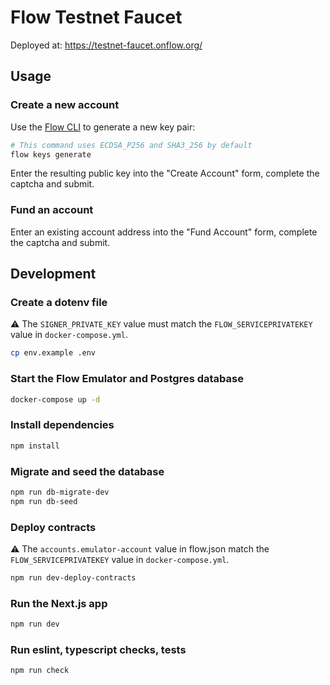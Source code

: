 # Flow Testnet Faucet

Deployed at: https://testnet-faucet.onflow.org/

## Usage

### Create a new account

Use the [Flow CLI](https://docs.onflow.org/flow-cli) to generate a new key pair:

```sh
# This command uses ECDSA_P256 and SHA3_256 by default
flow keys generate
```

Enter the resulting public key into the "Create Account" form, complete the captcha and submit.

### Fund an account

Enter an existing account address into the "Fund Account" form, complete the captcha and submit.

## Development

### Create a dotenv file

⚠️ The `SIGNER_PRIVATE_KEY` value must match the `FLOW_SERVICEPRIVATEKEY` value in `docker-compose.yml`.

```sh
cp env.example .env
```

### Start the Flow Emulator and Postgres database

```sh
docker-compose up -d
```

### Install dependencies

```sh
npm install
```

### Migrate and seed the database

```sh
npm run db-migrate-dev
npm run db-seed
```

### Deploy contracts

⚠️ The `accounts.emulator-account` value in flow.json match the `FLOW_SERVICEPRIVATEKEY` value in `docker-compose.yml`.

```sh
npm run dev-deploy-contracts
```

### Run the Next.js app

```sh
npm run dev
```

### Run eslint, typescript checks, tests

```sh
npm run check
```
